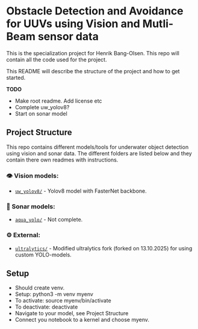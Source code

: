 # Obstacle Detection and Avoidance for UUVs using Vision and Mutli-Beam sensor data

This is the specialization project for Henrik Bang-Olsen. This repo will contain all the code used for the project.

This README will describe the structure of the project and how to get started.


**TODO**
- Make root readme. Add license etc
- Complete uw_yolov8?
- Start on sonar model


## Project Structure
This repo contains different models/tools for underwater object detection using vision and sonar data. The different folders are listed below and they contain there own readmes with instructions. 

### 👁️ Vision models:
- [`uw_yolov8/`](uw_yolov8/README.md) - Yolov8 model with FasterNet backbone.

### 🛜 Sonar models:
- [`aqua_yolo/`](aqua_yolo/README.md) - Not complete.

### ⚙️ External:

- [`ultralytics/`](ultralytics/README.md) - Modified ultralytics fork (forked on 13.10.2025) for using custom YOLO-models.
         




## Setup

- Should create venv. 
- Setup: python3 -m venv myenv
- To activate: source myenv/bin/activate 
- To deactivate: deactivate
- Navigate to your model, see Project Structure
- Connect you notebook to a kernel and choose myenv. 

